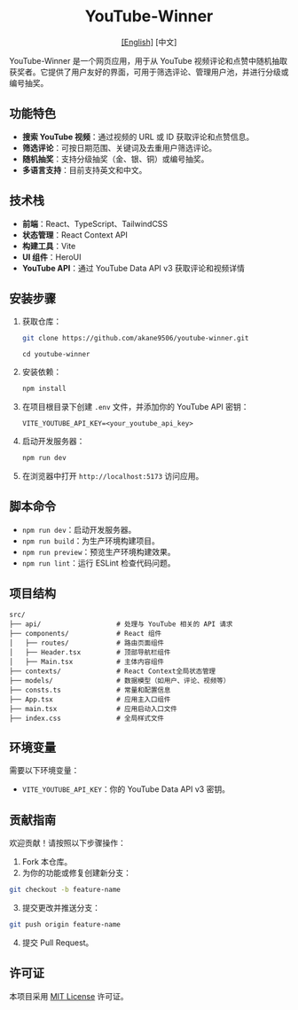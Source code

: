 <h1 align="center">YouTube-Winner</h1>
<div align="center">
  <a href="./README.md">[English]</a>
  [中文]
</div>


YouTube-Winner 是一个网页应用，用于从 YouTube 视频评论和点赞中随机抽取获奖者。它提供了用户友好的界面，可用于筛选评论、管理用户池，并进行分级或编号抽奖。

## 功能特色

- **搜索 YouTube 视频**：通过视频的 URL 或 ID 获取评论和点赞信息。
- **筛选评论**：可按日期范围、关键词及去重用户筛选评论。
- **随机抽奖**：支持分级抽奖（金、银、铜）或编号抽奖。
- **多语言支持**：目前支持英文和中文。

## 技术栈

- **前端**：React、TypeScript、TailwindCSS
- **状态管理**：React Context API
- **构建工具**：Vite
- **UI 组件**：HeroUI
- **YouTube API**：通过 YouTube Data API v3 获取评论和视频详情

## 安装步骤

1. 获取仓库：
    ```bash
    git clone https://github.com/akane9506/youtube-winner.git
    ```
    ```
    cd youtube-winner
    ```

2. 安装依赖：
    ```bash
    npm install
    ```

3. 在项目根目录下创建 `.env` 文件，并添加你的 YouTube API 密钥：
    ```env
    VITE_YOUTUBE_API_KEY=<your_youtube_api_key>
    ```

4. 启动开发服务器：
    ```bash
    npm run dev
    ```

5. 在浏览器中打开 `http://localhost:5173` 访问应用。

## 脚本命令
- `npm run dev`：启动开发服务器。
- `npm run build`：为生产环境构建项目。
- `npm run preview`：预览生产环境构建效果。
- `npm run lint`：运行 ESLint 检查代码问题。

## 项目结构

```plaintext
src/
├── api/                   # 处理与 YouTube 相关的 API 请求
├── components/            # React 组件
│   ├── routes/            # 路由页面组件
│   ├── Header.tsx         # 顶部导航栏组件
│   ├── Main.tsx           # 主体内容组件
├── contexts/              # React Context全局状态管理
├── models/                # 数据模型（如用户、评论、视频等）
├── consts.ts              # 常量和配置信息
├── App.tsx                # 应用主入口组件
├── main.tsx               # 应用启动入口文件
├── index.css              # 全局样式文件
```

## 环境变量

需要以下环境变量：

- `VITE_YOUTUBE_API_KEY`：你的 YouTube Data API v3 密钥。

## 贡献指南

欢迎贡献！请按照以下步骤操作：

1. Fork 本仓库。
2. 为你的功能或修复创建新分支：
  ```bash
  git checkout -b feature-name
  ```
3. 提交更改并推送分支：
  ```bash
  git push origin feature-name
  ```
4. 提交 Pull Request。

## 许可证

本项目采用 [MIT License](LICENSE) 许可证。
